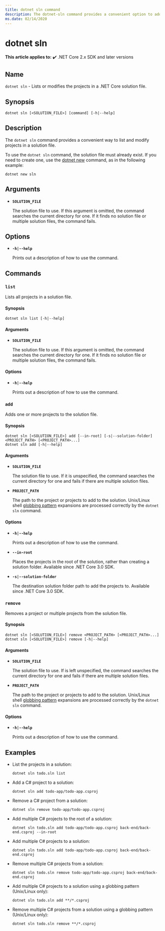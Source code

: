 ```yaml
---
title: dotnet sln command
description: The dotnet-sln command provides a convenient option to add, remove, and list projects in a solution file.
ms.date: 02/14/2020
---
```

# dotnet sln

**This article applies to:** ✔️ .NET Core 2.x SDK and later versions

## Name

`dotnet sln` - Lists or modifies the projects in a .NET Core solution file.

## Synopsis

```dotnetcli
dotnet sln [<SOLUTION_FILE>] [command] [-h|--help]
```

## Description

The `dotnet sln` command provides a convenient way to list and modify projects in a solution file.

To use the `dotnet sln` command, the solution file must already exist. If you need to create one, use the [dotnet new](dotnet-new.md) command, as in the following example:

```dotnetcli
dotnet new sln
```

## Arguments

- **`SOLUTION_FILE`**

  The solution file to use. If this argument is omitted, the command searches the current directory for one. If it finds no solution file or multiple solution files, the command fails.

## Options

- **`-h|--help`**

  Prints out a description of how to use the command.

## Commands

### `list`

Lists all projects in a solution file.

#### Synopsis

```dotnetcli
dotnet sln list [-h|--help]
```
  
#### Arguments

- **`SOLUTION_FILE`**

  The solution file to use. If this argument is omitted, the command searches the current directory for one. If it finds no solution file or multiple solution files, the command fails.

#### Options

- **`-h|--help`**

  Prints out a description of how to use the command.
  
### `add`

Adds one or more projects to the solution file.

#### Synopsis

```dotnetcli
dotnet sln [<SOLUTION_FILE>] add [--in-root] [-s|--solution-folder] <PROJECT_PATH> [<PROJECT_PATH>...]
dotnet sln add [-h|--help]
```

#### Arguments

- **`SOLUTION_FILE`**

  The solution file to use. If it is unspecified, the command searches the current directory for one and fails if there are multiple solution files.

- **`PROJECT_PATH`**

  The path to the project or projects to add to the solution. Unix/Linux shell [globbing pattern](https://en.wikipedia.org/wiki/Glob_(programming)) expansions are processed correctly by the `dotnet sln` command.

#### Options

- **`-h|--help`**

  Prints out a description of how to use the command.

- **`--in-root`**

  Places the projects in the root of the solution, rather than creating a solution folder. Available since .NET Core 3.0 SDK.

- **`-s|--solution-folder`**

  The destination solution folder path to add the projects to. Available since .NET Core 3.0 SDK.

### `remove`

Removes a project or multiple projects from the solution file.

#### Synopsis

```dotnetcli
dotnet sln [<SOLUTION_FILE>] remove <PROJECT_PATH> [<PROJECT_PATH>...]
dotnet sln [<SOLUTION_FILE>] remove [-h|--help]
```

#### Arguments

- **`SOLUTION_FILE`**

  The solution file to use. If is left unspecified, the command searches the current directory for one and fails if there are multiple solution files.

- **`PROJECT_PATH`**

  The path to the project or projects to add to the solution. Unix/Linux shell [globbing pattern](https://en.wikipedia.org/wiki/Glob_(programming)) expansions are processed correctly by the `dotnet sln` command.

#### Options

- **`-h|--help`**

  Prints out a description of how to use the command.

## Examples

- List the projects in a solution:

  ```dotnetcli
  dotnet sln todo.sln list
  ```

- Add a C# project to a solution:

  ```dotnetcli
  dotnet sln add todo-app/todo-app.csproj
  ```

- Remove a C# project from a solution:

  ```dotnetcli
  dotnet sln remove todo-app/todo-app.csproj
  ```

- Add multiple C# projects to the root of a solution:

  ```dotnetcli
  dotnet sln todo.sln add todo-app/todo-app.csproj back-end/back-end.csproj --in-root
  ```

- Add multiple C# projects to a solution:

  ```dotnetcli
  dotnet sln todo.sln add todo-app/todo-app.csproj back-end/back-end.csproj
  ```

- Remove multiple C# projects from a solution:

  ```dotnetcli
  dotnet sln todo.sln remove todo-app/todo-app.csproj back-end/back-end.csproj
  ```

- Add multiple C# projects to a solution using a globbing pattern (Unix/Linux only):

  ```dotnetcli
  dotnet sln todo.sln add **/*.csproj
  ```

- Remove multiple C# projects from a solution using a globbing pattern (Unix/Linux only):

  ```dotnetcli
  dotnet sln todo.sln remove **/*.csproj
  ```
